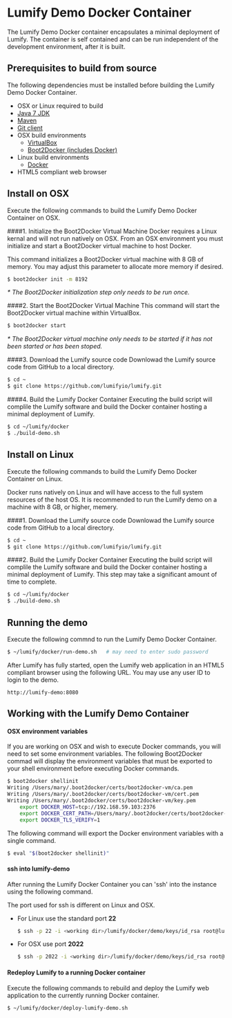 # Lumify Demo Docker Container
The Lumify Demo Docker container encapsulates a minimal deployment of Lumify.  The container is self contained and can be run independent of the development environment, after it is built.

## Prerequisites to build from source
The following dependencies must be installed before building the Lumify Demo Docker Container.

- OSX or Linux required to build
- [Java 7 JDK](http://www.oracle.com/technetwork/java/javase/downloads)
- [Maven](https://maven.apache.org/)
- [Git client](http://git-scm.com/)
- OSX build environments
	- [VirtualBox](https://www.virtualbox.org/)
	- [Boot2Docker (includes Docker)](http://boot2docker.io/)
- Linux build environments
	- [Docker](https://www.docker.com/)
- HTML5 compliant web browser

## Install on OSX
Execute the following commands to build the Lumify Demo Docker Container on OSX.

####1. Initialize the Boot2Docker Virtual Machine
Docker requires a Linux kernal and will not run natively on OSX. From an OSX environment you must initialize and start a Boot2Docker virtual machine to host Docker.  

This command initializes a Boot2Docker virtual machine with 8 GB of memory.  You may adjust this parameter to allocate more memory if desired.

```sh
$ boot2docker init -m 8192
```

*\* The Boot2Docker initialization step only needs to be run once.*

####2. Start the Boot2Docker Virtual Machine
This command will start the Boot2Docker virtual machine within VirtualBox.

```sh
$ boot2docker start
```

*\* The Boot2Docker virtual machine only needs to be started if it has not been started or has been stoped.*

####3. Download the Lumify source code
Downlowad the Lumify source code from GitHub to a local directory.

```sh 
$ cd ~
$ git clone https://github.com/lumifyio/lumify.git
```

####4. Build the Lumify Docker Container
Executing the build script will complile the Lumify software and build the Docker container hosting a minimal deployment of Lumify.

```sh
$ cd ~/lumify/docker
$ ./build-demo.sh
```

## Install on Linux
Execute the following commands to build the Lumify Demo Docker Container on Linux.

Docker runs natively on Linux and will have access to the full system resources of the host OS. It is recommended to run the Lumify demo on a machine with 8 GB, or higher, memery.

####1. Download the Lumify source code
Downlowad the Lumify source code from GitHub to a local directory.

```sh 
$ cd ~
$ git clone https://github.com/lumifyio/lumify.git
```

####2. Build the Lumify Docker Container
Executing the build script will complile the Lumify software and build the Docker container hosting a minimal deployment of Lumify.  This step may take a significant amount of time to complete.

```sh
$ cd ~/lumify/docker
$ ./build-demo.sh
```

## Running the demo
Execute the following commnd to run the Lumify Demo Docker Container.

```sh
$ ~/lumify/docker/run-demo.sh   # may need to enter sudo password
```

After Lumify has fully started, open the Lumify web application in an HTML5 compliant browser using the following URL.  You may use any user ID to login to the demo.

```
http://lumify-demo:8080
```

## Working with the Lumify Demo Container

#### OSX environment variables

If you are working on OSX and wish to execute Docker commands, you will need to set some environment variables.  The following Boot2Docker commad will display the environment variables that must be exported to your shell environment before executing Docker commands.

```sh
$ boot2docker shellinit
Writing /Users/mary/.boot2docker/certs/boot2docker-vm/ca.pem
Writing /Users/mary/.boot2docker/certs/boot2docker-vm/cert.pem
Writing /Users/mary/.boot2docker/certs/boot2docker-vm/key.pem
    export DOCKER_HOST=tcp://192.168.59.103:2376
    export DOCKER_CERT_PATH=/Users/mary/.boot2docker/certs/boot2docker-vm
    export DOCKER_TLS_VERIFY=1
```

The following command will export the Docker environment variables with a single command.

```sh        
$ eval "$(boot2docker shellinit)"
```

#### ssh into lumify-demo

After running the Lumify Docker Container you can 'ssh' into the instance using the following command.

The port used for ssh is different on Linux and OSX.  


- For Linux use the standard port **22**

	```sh
	$ ssh -p 22 -i <working dir>/lumify/docker/demo/keys/id_rsa root@lumify-demo
	```

- For OSX use port **2022**
	
	```sh
	$ ssh -p 2022 -i <working dir>/lumify/docker/demo/keys/id_rsa root@lumify-demo
	```

#### Redeploy Lumify to a running Docker container

Execute the following commands to rebuild and deploy the Lumify web application to the currently running Docker container.

```sh
$ ~/lumify/docker/deploy-lumify-demo.sh
```